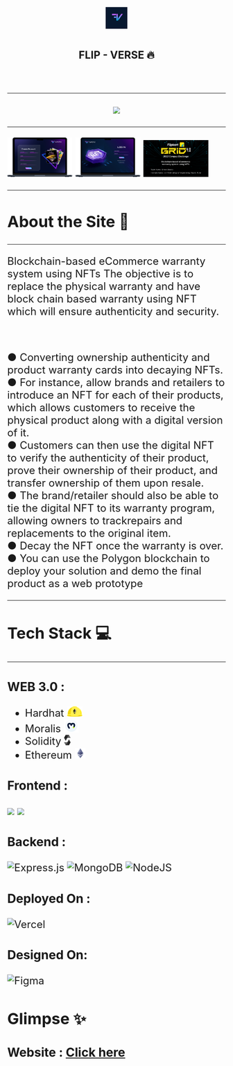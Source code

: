 <div align = "center">
<img  width="50px" src = "./readme_assets/logo.png">
  </div>
<h1 align="center"> <font size="5"> <b> FLIP - VERSE 🔥</b></h1>
<!-- PROJECT LOGO -->
<br />

---

<div align = "center">
<img src = "./readme_assets/mockup_main.png">
  </div>

---

<div style="display:flex, column-gap:10px ">
<img width="150px" src = "./readme_assets/create_account.png">
<img width="150px" src = "./readme_assets/log_in.png">
<img width="150px" src = "./readme_assets/flipkart_grid.png">
  </div>

---

## About the Site 🚀

---

Blockchain-based eCommerce warranty system using NFTs
The objective is to replace the physical warranty and have block chain based warranty using NFT which will ensure
authenticity and security.

<br>

● Converting ownership authenticity and product warranty cards into decaying NFTs.<br>
● For instance, allow brands and retailers to introduce an NFT for each of their products, which allows
customers to receive the physical product along with a digital version of it.<br>
● Customers can then use the digital NFT to verify the authenticity of their product, prove their ownership of their product, and transfer ownership of them upon resale.<br>
● The brand/retailer should also be able to tie the digital NFT to its warranty program, allowing owners to trackrepairs and replacements to the original item.<br>
● Decay the NFT once the warranty is over.<br>
● You can use the Polygon blockchain to deploy your solution and demo the final product as a web prototype<br>

---

## Tech Stack 💻

---

### WEB 3.0 :

- Hardhat <img width="35px" src = "./readme_assets/hardhat.png">
  </div>
- Moralis <img width="35px" src = "./readme_assets/moralis.svg">
  </div>
- Solidity <img width="15px" src = "./readme_assets/solidity.png">
  </div>
- Ethereum <img width="25px" src = "./readme_assets/ethereum.png">
  </div>

### Frontend :

<img src="https://img.shields.io/badge/React-20232A?style=for-the-badge&logo=react&logoColor=61DAFB"> <img src="https://img.shields.io/badge/CSS3-1572B6?style=for-the-badge&logo=css3&logoColor=white">

### Backend :

![Express.js](https://img.shields.io/badge/express.js-%23404d59.svg?style=for-the-badge&logo=express&logoColor=%2361DAFB) <img alt="MongoDB" src ="https://img.shields.io/badge/MongoDB-4EA94B?style=for-the-badge&logo=mongodb&logoColor=white"/>
![NodeJS](https://img.shields.io/badge/node.js-6DA55F?style=for-the-badge&logo=node.js&logoColor=white)

### Deployed On :

![Vercel](https://img.shields.io/badge/vercel-%23000000.svg?style=for-the-badge&logo=vercel&logoColor=white)

### Designed On:

![Figma](https://img.shields.io/badge/Figma-FbbE99?style=for-the-badge&logo=figma&logoColor=white)

## Glimpse ✨

### Website : [Click here]()
